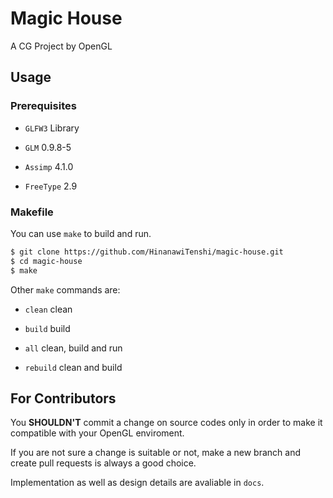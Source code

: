 # Magic House

A CG Project by OpenGL

## Usage

### Prerequisites

- `GLFW3` Library

- `GLM` 0.9.8-5

- `Assimp` 4.1.0

- `FreeType` 2.9

### Makefile

You can use `make` to build and run.

```bash
$ git clone https://github.com/HinanawiTenshi/magic-house.git
$ cd magic-house
$ make
```

Other `make` commands are:

- `clean` clean

- `build` build

- `all` clean, build and run

- `rebuild` clean and build

## For Contributors

You **SHOULDN'T** commit a change on source codes only in order to make it compatible with your OpenGL enviroment.

If you are not sure a change is suitable or not, make a new branch and create pull requests is always a good choice.

Implementation as well as design details are avaliable in `docs`.
